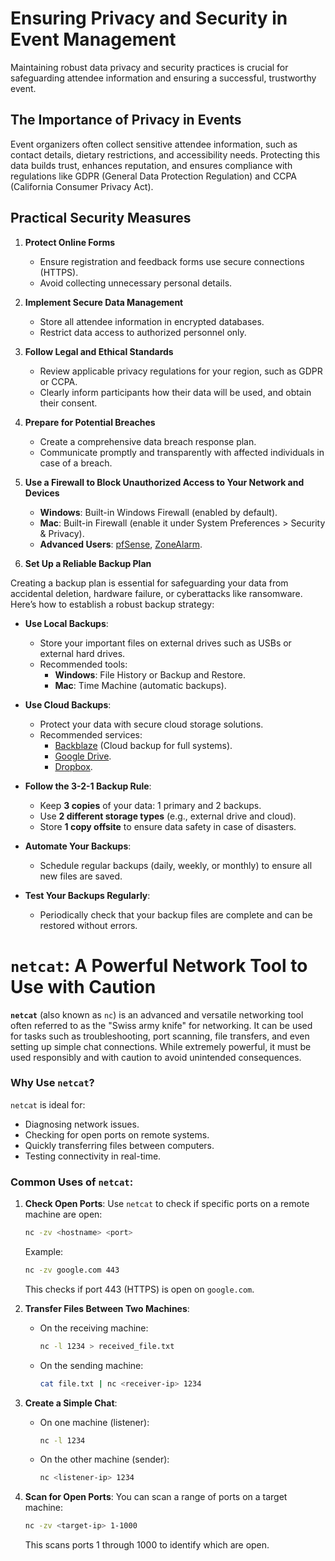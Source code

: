 # Ensuring Privacy and Security in Event Management  

Maintaining robust data privacy and security practices is crucial for safeguarding attendee information and ensuring a successful, trustworthy event.

## The Importance of Privacy in Events  

Event organizers often collect sensitive attendee information, such as contact details, dietary restrictions, and accessibility needs. Protecting this data builds trust, enhances reputation, and ensures compliance with regulations like GDPR (General Data Protection Regulation) and CCPA (California Consumer Privacy Act).

## Practical Security Measures  

1. **Protect Online Forms**  
   - Ensure registration and feedback forms use secure connections (HTTPS).  
   - Avoid collecting unnecessary personal details.  

2. **Implement Secure Data Management**  
   - Store all attendee information in encrypted databases.  
   - Restrict data access to authorized personnel only.  

3. **Follow Legal and Ethical Standards**  
   - Review applicable privacy regulations for your region, such as GDPR or CCPA.  
   - Clearly inform participants how their data will be used, and obtain their consent.  
4. **Prepare for Potential Breaches**  
   - Create a comprehensive data breach response plan.  
   - Communicate promptly and transparently with affected individuals in case of a breach.  
5. **Use a Firewall to Block Unauthorized Access to Your Network and Devices**

   - **Windows**: Built-in Windows Firewall (enabled by default).
   - **Mac**: Built-in Firewall (enable it under System Preferences > Security & Privacy).
   - **Advanced Users**: [pfSense](https://www.pfsense.org/), [ZoneAlarm](https://www.zonealarm.com/).
6. **Set Up a Reliable Backup Plan**

Creating a backup plan is essential for safeguarding your data from accidental deletion, hardware failure, or cyberattacks like ransomware. Here’s how to establish a robust backup strategy:

- **Use Local Backups**:
  - Store your important files on external drives such as USBs or external hard drives.
  - Recommended tools:
    - **Windows**: File History or Backup and Restore.
    - **Mac**: Time Machine (automatic backups).

- **Use Cloud Backups**:
  - Protect your data with secure cloud storage solutions.
  - Recommended services:
    - [Backblaze](https://www.backblaze.com/) (Cloud backup for full systems).
    - [Google Drive](https://drive.google.com/).
    - [Dropbox](https://www.dropbox.com/).
- **Follow the 3-2-1 Backup Rule**:
  - Keep **3 copies** of your data: 1 primary and 2 backups.
  - Use **2 different storage types** (e.g., external drive and cloud).
  - Store **1 copy offsite** to ensure data safety in case of disasters.

- **Automate Your Backups**:
  - Schedule regular backups (daily, weekly, or monthly) to ensure all new files are saved.

- **Test Your Backups Regularly**:
  - Periodically check that your backup files are complete and can be restored without errors.
# `netcat`: A Powerful Network Tool to Use with Caution

**`netcat`** (also known as `nc`) is an advanced and versatile networking tool often referred to as the "Swiss army knife" for networking. It can be used for tasks such as troubleshooting, port scanning, file transfers, and even setting up simple chat connections. While extremely powerful, it must be used responsibly and with caution to avoid unintended consequences.

### Why Use `netcat`?
`netcat` is ideal for:
- Diagnosing network issues.
- Checking for open ports on remote systems.
- Quickly transferring files between computers.
- Testing connectivity in real-time.

### Common Uses of `netcat`:

1. **Check Open Ports**:
   Use `netcat` to check if specific ports on a remote machine are open:
   ```bash
   nc -zv <hostname> <port>
   ```
   Example:
   ```bash
   nc -zv google.com 443
   ```
   This checks if port 443 (HTTPS) is open on `google.com`.

2. **Transfer Files Between Two Machines**:
   - On the receiving machine:
     ```bash
     nc -l 1234 > received_file.txt
     ```
   - On the sending machine:
     ```bash
     cat file.txt | nc <receiver-ip> 1234
     ```

3. **Create a Simple Chat**:
   - On one machine (listener):
     ```bash
     nc -l 1234
     ```
   - On the other machine (sender):
     ```bash
     nc <listener-ip> 1234
     ```

4. **Scan for Open Ports**:
   You can scan a range of ports on a target machine:
   ```bash
   nc -zv <target-ip> 1-1000
   ```
   This scans ports 1 through 1000 to identify which are open.